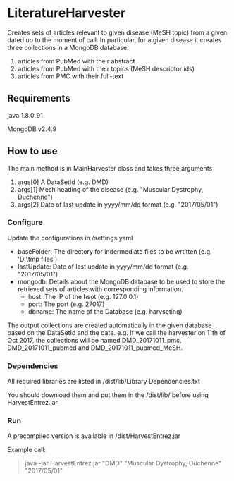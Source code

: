# LiteratureHarvester

Creates sets of articles relevant to given disease (MeSH topic) from a given dated up to the moment of call.
In particular, for a given disease it creates three collections in a MongoDB database.
1. articles from PubMed with their abstract
2. articles from PubMed with their topics (MeSH descriptor ids)
3. articles from PMC with their full-text

## Requirements
java 1.8.0_91

MongoDB v2.4.9

## How to use

The main method is in MainHarvester class and takes three arguments
 1. args[0]     A DataSetId (e.g. DMD)
 2. args[1]     Mesh heading of the disease (e.g. "Muscular Dystrophy, Duchenne")
 3. args[2]     Date of last update in yyyy/mm/dd format (e.g. "2017/05/01")
 
### Configure
 Update the configurations in /settings.yaml
 
* baseFolder: The directory for indermediate files to be wrtitten (e.g. 'D:\tmp files')
* lastUpdate: Date of last update in yyyy/mm/dd format (e.g. "2017/05/01")
* mongodb: Details about the MongoDB database to be used to store the retrieved sets of articles with corresponding information.
    * host: The IP of the hsot (e.g. 127.0.0.1) 
    * port: The port (e.g. 27017)
    * dbname: The name of the Database (e.g. harvseting)
    
The output collections are created automatically in the given database based on the DataSetId and the date. e.g. If we call the harvester on 11th of Oct 2017, the collections will be named DMD_20171011_pmc, DMD_20171011_pubmed and DMD_20171011_pubmed_MeSH.
 
### Dependencies
All required libraries are listed in /dist/lib/Library Dependencies.txt

You should download them and put them in the /dist/lib/ before using HarvestEntrez.jar

### Run

A precompiled version is available in /dist/HarvestEntrez.jar

Example call:

> java -jar HarvestEntrez.jar "DMD" "Muscular Dystrophy, Duchenne" "2017/05/01"